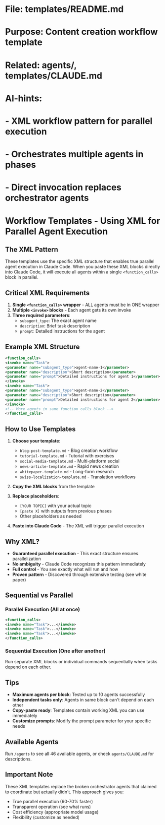 # File: templates/README.md
# Purpose: Content creation workflow template
# Related: agents/, templates/CLAUDE.md
# AI-hints:
# - XML workflow pattern for parallel execution
# - Orchestrates multiple agents in phases
# - Direct invocation replaces orchestrator agents

# Workflow Templates - Using XML for Parallel Agent Execution

## The XML Pattern

These templates use the specific XML structure that enables true parallel agent execution in Claude Code. When you paste these XML blocks directly into Claude Code, it will execute all agents within a single `<function_calls>` block in parallel.

## Critical XML Requirements

1. **Single `<function_calls>` wrapper** - ALL agents must be in ONE wrapper
2. **Multiple `<invoke>` blocks** - Each agent gets its own invoke
3. **Three required parameters**:
   - `subagent_type`: The exact agent name
   - `description`: Brief task description
   - `prompt`: Detailed instructions for the agent

## Example XML Structure

```xml
<function_calls>
<invoke name="Task">
<parameter name="subagent_type">agent-name-1</parameter>
<parameter name="description">Short description</parameter>
<parameter name="prompt">Detailed instructions for agent 1</parameter>
</invoke>
<invoke name="Task">
<parameter name="subagent_type">agent-name-2</parameter>
<parameter name="description">Short description</parameter>
<parameter name="prompt">Detailed instructions for agent 2</parameter>
</invoke>
<!-- More agents in same function_calls block -->
</function_calls>
```

## How to Use Templates

1. **Choose your template**:
   - `blog-post-template.md` - Blog creation workflow
   - `tutorial-template.md` - Tutorial with exercises
   - `social-media-template.md` - Multi-platform social
   - `news-article-template.md` - Rapid news creation
   - `whitepaper-template.md` - Long-form research
   - `swiss-localization-template.md` - Translation workflows

2. **Copy the XML blocks** from the template

3. **Replace placeholders**:
   - `[YOUR TOPIC]` with your actual topic
   - `[paste X]` with outputs from previous phases
   - Other placeholders as needed

4. **Paste into Claude Code** - The XML will trigger parallel execution

## Why XML?

- **Guaranteed parallel execution** - This exact structure ensures parallelization
- **No ambiguity** - Claude Code recognizes this pattern immediately
- **Full control** - You see exactly what will run and how
- **Proven pattern** - Discovered through extensive testing (see white paper)

## Sequential vs Parallel

### Parallel Execution (All at once)
```xml
<function_calls>
<invoke name="Task">...</invoke>
<invoke name="Task">...</invoke>
<invoke name="Task">...</invoke>
</function_calls>
```

### Sequential Execution (One after another)
Run separate XML blocks or individual commands sequentially when tasks depend on each other.

## Tips

- **Maximum agents per block**: Tested up to 10 agents successfully
- **Independent tasks only**: Agents in same block can't depend on each other
- **Copy-paste ready**: Templates contain working XML you can use immediately
- **Customize prompts**: Modify the prompt parameter for your specific needs

## Available Agents

Run `/agents` to see all 46 available agents, or check `agents/CLAUDE.md` for descriptions.

## Important Note

These XML templates replace the broken orchestrator agents that claimed to coordinate but actually didn't. This approach gives you:
- True parallel execution (60-70% faster)
- Transparent operation (see what runs)
- Cost efficiency (appropriate model usage)
- Flexibility (customize as needed)